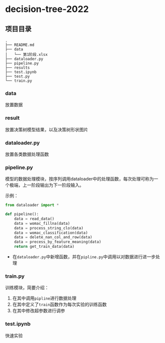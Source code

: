 # decision-tree-2022

## 项目目录

```
.
├── README.md
├── data
│   └── 第1阶段.xlsx
├── dataloader.py
├── pipeline.py
├── results
├── test.ipynb
├── test.py
└── train.py
```

### data

放置数据

### result

放置决策树模型结果，以及决策树形状图片

### dataloader.py

放置各类数据处理函数

### pipeline.py

模型的数据处理模块，按序列调用dataloader中的处理函数，每次处理可称为一个极端，上一阶段输出为下一阶段输入。

示例：

```python
from dataloader import *

def pipeline():
    data = read_data()
    data = womac_fillna(data)
    data = process_string_clo(data)
    data = womac_classification(data)
    data = delete_nan_col_and_row(data)
    data = precess_by_feature_meaning(data)
    return get_train_data(data)
```

* 在`dataloader.py`中新增函数，并在`pipline.py`中调用以对数据进行进一步处理

### train.py

训练模块，简要介绍：

1. 在其中调用`pipline`进行数据处理
2. 在其中定义了`train`函数作为每次实验的训练函数
3. 在其中修改超参数进行调参

### test.ipynb

快速实验
